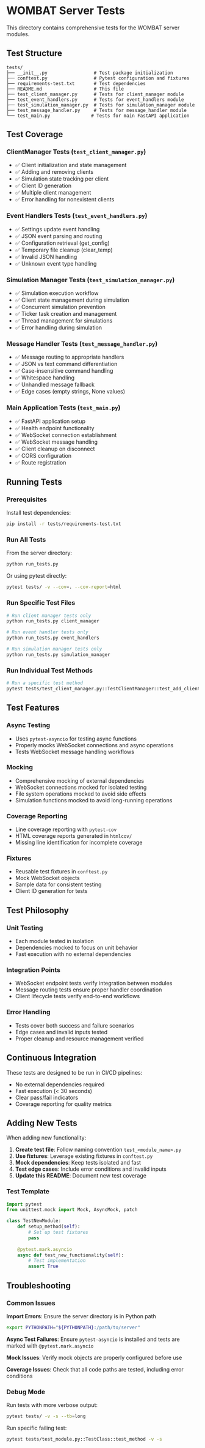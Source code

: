 # WOMBAT Server Tests

This directory contains comprehensive tests for the WOMBAT server modules.

## Test Structure

```
tests/
├── __init__.py                 # Test package initialization
├── conftest.py                 # Pytest configuration and fixtures
├── requirements-test.txt       # Test dependencies
├── README.md                   # This file
├── test_client_manager.py      # Tests for client_manager module
├── test_event_handlers.py      # Tests for event_handlers module
├── test_simulation_manager.py  # Tests for simulation_manager module
├── test_message_handler.py     # Tests for message_handler module
└── test_main.py               # Tests for main FastAPI application
```

## Test Coverage

### ClientManager Tests (`test_client_manager.py`)
- ✅ Client initialization and state management
- ✅ Adding and removing clients
- ✅ Simulation state tracking per client
- ✅ Client ID generation
- ✅ Multiple client management
- ✅ Error handling for nonexistent clients

### Event Handlers Tests (`test_event_handlers.py`)
- ✅ Settings update event handling
- ✅ JSON event parsing and routing
- ✅ Configuration retrieval (get_config)
- ✅ Temporary file cleanup (clear_temp)
- ✅ Invalid JSON handling
- ✅ Unknown event type handling

### Simulation Manager Tests (`test_simulation_manager.py`)
- ✅ Simulation execution workflow
- ✅ Client state management during simulation
- ✅ Concurrent simulation prevention
- ✅ Ticker task creation and management
- ✅ Thread management for simulations
- ✅ Error handling during simulation

### Message Handler Tests (`test_message_handler.py`)
- ✅ Message routing to appropriate handlers
- ✅ JSON vs text command differentiation
- ✅ Case-insensitive command handling
- ✅ Whitespace handling
- ✅ Unhandled message fallback
- ✅ Edge cases (empty strings, None values)

### Main Application Tests (`test_main.py`)
- ✅ FastAPI application setup
- ✅ Health endpoint functionality
- ✅ WebSocket connection establishment
- ✅ WebSocket message handling
- ✅ Client cleanup on disconnect
- ✅ CORS configuration
- ✅ Route registration

## Running Tests

### Prerequisites

Install test dependencies:
```bash
pip install -r tests/requirements-test.txt
```

### Run All Tests

From the server directory:
```bash
python run_tests.py
```

Or using pytest directly:
```bash
pytest tests/ -v --cov=. --cov-report=html
```

### Run Specific Test Files

```bash
# Run client manager tests only
python run_tests.py client_manager

# Run event handler tests only
python run_tests.py event_handlers

# Run simulation manager tests only
python run_tests.py simulation_manager
```

### Run Individual Test Methods

```bash
# Run a specific test method
pytest tests/test_client_manager.py::TestClientManager::test_add_client -v
```

## Test Features

### Async Testing
- Uses `pytest-asyncio` for testing async functions
- Properly mocks WebSocket connections and async operations
- Tests WebSocket message handling workflows

### Mocking
- Comprehensive mocking of external dependencies
- WebSocket connections mocked for isolated testing
- File system operations mocked to avoid side effects
- Simulation functions mocked to avoid long-running operations

### Coverage Reporting
- Line coverage reporting with `pytest-cov`
- HTML coverage reports generated in `htmlcov/`
- Missing line identification for incomplete coverage

### Fixtures
- Reusable test fixtures in `conftest.py`
- Mock WebSocket objects
- Sample data for consistent testing
- Client ID generation for tests

## Test Philosophy

### Unit Testing
- Each module tested in isolation
- Dependencies mocked to focus on unit behavior
- Fast execution with no external dependencies

### Integration Points
- WebSocket endpoint tests verify integration between modules
- Message routing tests ensure proper handler coordination
- Client lifecycle tests verify end-to-end workflows

### Error Handling
- Tests cover both success and failure scenarios
- Edge cases and invalid inputs tested
- Proper cleanup and resource management verified

## Continuous Integration

These tests are designed to be run in CI/CD pipelines:
- No external dependencies required
- Fast execution (< 30 seconds)
- Clear pass/fail indicators
- Coverage reporting for quality metrics

## Adding New Tests

When adding new functionality:

1. **Create test file**: Follow naming convention `test_<module_name>.py`
2. **Use fixtures**: Leverage existing fixtures in `conftest.py`
3. **Mock dependencies**: Keep tests isolated and fast
4. **Test edge cases**: Include error conditions and invalid inputs
5. **Update this README**: Document new test coverage

### Test Template

```python
import pytest
from unittest.mock import Mock, AsyncMock, patch

class TestNewModule:
    def setup_method(self):
        # Set up test fixtures
        pass
    
    @pytest.mark.asyncio
    async def test_new_functionality(self):
        # Test implementation
        assert True
```

## Troubleshooting

### Common Issues

**Import Errors**: Ensure the server directory is in Python path
```bash
export PYTHONPATH="${PYTHONPATH}:/path/to/server"
```

**Async Test Failures**: Ensure `pytest-asyncio` is installed and tests are marked with `@pytest.mark.asyncio`

**Mock Issues**: Verify mock objects are properly configured before use

**Coverage Issues**: Check that all code paths are tested, including error conditions

### Debug Mode

Run tests with more verbose output:
```bash
pytest tests/ -v -s --tb=long
```

Run specific failing test:
```bash
pytest tests/test_module.py::TestClass::test_method -v -s
```
